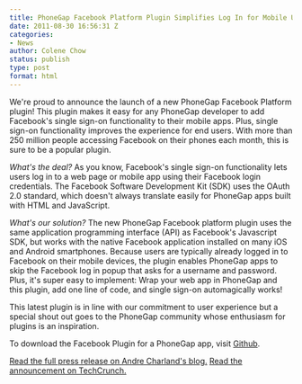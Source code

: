 ```yaml
---
title: PhoneGap Facebook Platform Plugin Simplifies Log In for Mobile Users
date: 2011-08-30 16:56:31 Z
categories:
- News
author: Colene Chow
status: publish
type: post
format: html
---
```


We're proud to announce the launch of a new PhoneGap Facebook Platform plugin! This plugin makes it easy for any PhoneGap developer to add Facebook's single sign-on functionality to their mobile apps. Plus, single sign-on functionality improves the experience for end users. With more than 250 million people accessing Facebook on their phones each month, this is sure to be a popular plugin.

_What's the deal?_ As you know, Facebook's single sign-on functionality lets users log in to a web page or mobile app using their Facebook login credentials. The Facebook Software Development Kit (SDK) uses the OAuth 2.0 standard, which doesn't always translate easily for PhoneGap apps built with HTML and JavaScript.

_What's our solution?_ The new PhoneGap Facebook platform plugin uses the same application programming interface (API) as Facebook's Javascript SDK, but works with the native Facebook application installed on many iOS and Android smartphones. Because users are typically already logged in to Facebook on their mobile devices, the plugin enables PhoneGap apps to skip the Facebook log in popup that asks for a username and password. Plus, it's super easy to implement: Wrap your web app in PhoneGap and this plugin, add one line of code, and single sign-on automagically works!

This latest plugin is in line with our commitment to user experience but a special shout out goes to the PhoneGap community whose enthusiasm for plugins is an inspiration.

To download the Facebook Plugin for a PhoneGap app, visit [Github](http://www.github.com/davejohnson/phonegap-plugin-facebook-connect).

[Read the full press release on Andre Charland's blog.](http://blogs.nitobi.com/andre/index.php/2011/08/30/get-the-phonegap-facebook-connect-plugin/) [Read the announcement on TechCrunch.](http://techcrunch.com/2011/08/30/html5-mobile-app-framework-phonegap-adds-facebook-connect-plugin/)
